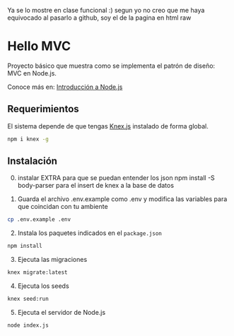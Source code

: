 Ya se lo mostre en clase funcional :)
segun yo no creo que me haya equivocado al pasarlo a github, soy el de la pagina en html raw 

# Hello MVC

Proyecto básico que muestra como se implementa el patrón de diseño: MVC en Node.js. 

Conoce más en: [Introducción a Node.js](https://github.com/minervatron/ldaw-lessons/blob/master/01%20-%20Hello%20MVC%20en%20Node.js.md)

## Requerimientos

El sistema depende de que tengas [Knex.js](http://knexjs.org/) instalado de forma global.

```bash
npm i knex -g
```

## Instalación

0. instalar EXTRA para que se puedan entender los json
npm install -S body-parser 
para el insert de knex a la base de datos

1. Guarda el archivo .env.example como .env y modifica las variables para que coincidan con tu ambiente

```bash
cp .env.example .env
```

2. Instala los paquetes indicados en el `package.json`

```bash
npm install
```

3. Ejecuta las migraciones

```bash
knex migrate:latest
```

4. Ejecuta los seeds
```bash
knex seed:run
```

5. Ejecuta el servidor de Node.js

```bash
node index.js
```
